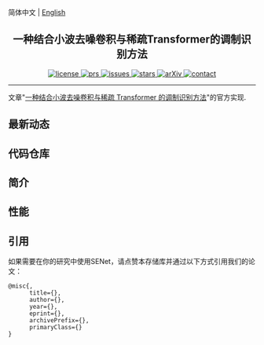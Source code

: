 简体中文 | [English](README.md)


<h2 align="center">一种结合小波去噪卷积与稀疏Transformer的调制识别方法</h2>
<p align="center">
    <a href="https://github.com/FanglinLiu1/SENet/blob/main/LICENSE">
        <img alt="license" src="https://img.shields.io/github/license/FanglinLiu1/SENet">
    </a>
    <a href="https://github.com/FanglinLiu1/SENet/pulls">
        <img alt="prs" src="https://img.shields.io/github/issues-pr/FanglinLiu1/SENet">
    </a>
    <a href="https://github.com/FanglinLiu1/SENet/issues">
        <img alt="issues" src="https://img.shields.io/github/issues/FanglinLiu1/SENet?color=pink">
    </a>
    <a href="https://github.com/FanglinLiu1/SENet">
        <img alt="stars" src="https://img.shields.io/github/stars/FanglinLiu1/SENet">
    </a>
    <a href="https://arxiv.org/abs/None">
        <img alt="arXiv" src="https://img.shields.io/badge/arXiv-None-red">
    </a>
    <a href="mailto:2301702513@qq.com">
        <img alt="contact" src="https://img.shields.io/badge/Contact-email-yellow">
    </a>
</p>

---


文章"[一种结合小波去噪卷积与稀疏 Transformer 的调制识别方法](https://github.com/FanglinLiu1)"的官方实现.


## 最新动态


## 代码仓库


## 简介


## 性能


## 引用
如果需要在你的研究中使用SENet，请点赞本存储库并通过以下方式引用我们的论文：
```
@misc{,
      title={},
      author={},
      year={},
      eprint={},
      archivePrefix={},
      primaryClass={}
}
```
